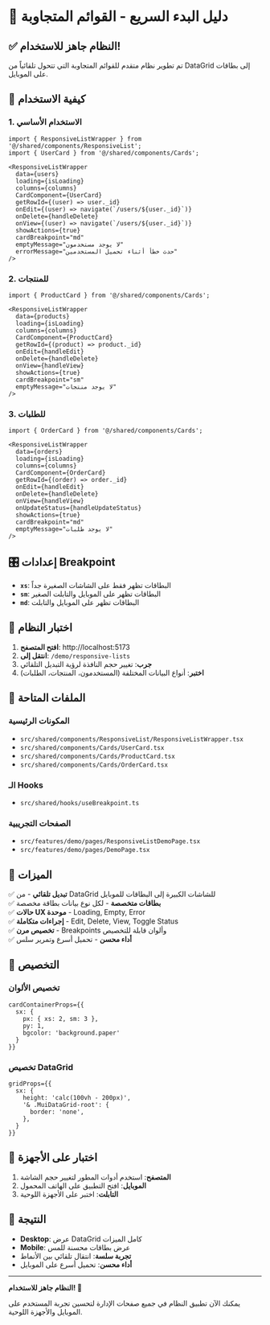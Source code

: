 # 🚀 دليل البدء السريع - القوائم المتجاوبة

## ✅ النظام جاهز للاستخدام!

تم تطوير نظام متقدم للقوائم المتجاوبة التي تتحول تلقائياً من DataGrid إلى بطاقات على الموبايل.

## 📱 كيفية الاستخدام

### 1. الاستخدام الأساسي
```tsx
import { ResponsiveListWrapper } from '@/shared/components/ResponsiveList';
import { UserCard } from '@/shared/components/Cards';

<ResponsiveListWrapper
  data={users}
  loading={isLoading}
  columns={columns}
  CardComponent={UserCard}
  getRowId={(user) => user._id}
  onEdit={(user) => navigate(`/users/${user._id}`)}
  onDelete={handleDelete}
  onView={(user) => navigate(`/users/${user._id}`)}
  showActions={true}
  cardBreakpoint="md"
  emptyMessage="لا يوجد مستخدمون"
  errorMessage="حدث خطأ أثناء تحميل المستخدمين"
/>
```

### 2. للمنتجات
```tsx
import { ProductCard } from '@/shared/components/Cards';

<ResponsiveListWrapper
  data={products}
  loading={isLoading}
  columns={columns}
  CardComponent={ProductCard}
  getRowId={(product) => product._id}
  onEdit={handleEdit}
  onDelete={handleDelete}
  onView={handleView}
  showActions={true}
  cardBreakpoint="sm"
  emptyMessage="لا يوجد منتجات"
/>
```

### 3. للطلبات
```tsx
import { OrderCard } from '@/shared/components/Cards';

<ResponsiveListWrapper
  data={orders}
  loading={isLoading}
  columns={columns}
  CardComponent={OrderCard}
  getRowId={(order) => order._id}
  onEdit={handleEdit}
  onDelete={handleDelete}
  onView={handleView}
  onUpdateStatus={handleUpdateStatus}
  showActions={true}
  cardBreakpoint="md"
  emptyMessage="لا يوجد طلبات"
/>
```

## 🎛️ إعدادات Breakpoint

- **`xs`**: البطاقات تظهر فقط على الشاشات الصغيرة جداً
- **`sm`**: البطاقات تظهر على الموبايل والتابلت الصغير
- **`md`**: البطاقات تظهر على الموبايل والتابلت

## 🧪 اختبار النظام

1. **افتح المتصفح**: http://localhost:5173
2. **انتقل إلى**: `/demo/responsive-lists`
3. **جرب**: تغيير حجم النافذة لرؤية التبديل التلقائي
4. **اختبر**: أنواع البيانات المختلفة (المستخدمون، المنتجات، الطلبات)

## 📁 الملفات المتاحة

### المكونات الرئيسية
- `src/shared/components/ResponsiveList/ResponsiveListWrapper.tsx`
- `src/shared/components/Cards/UserCard.tsx`
- `src/shared/components/Cards/ProductCard.tsx`
- `src/shared/components/Cards/OrderCard.tsx`

### الـ Hooks
- `src/shared/hooks/useBreakpoint.ts`

### الصفحات التجريبية
- `src/features/demo/pages/ResponsiveListDemoPage.tsx`
- `src/features/demo/pages/DemoPage.tsx`

## 🎯 الميزات

✅ **تبديل تلقائي** - من DataGrid للشاشات الكبيرة إلى البطاقات للموبايل  
✅ **بطاقات متخصصة** - لكل نوع بيانات بطاقة مخصصة  
✅ **حالات UX موحدة** - Loading, Empty, Error  
✅ **إجراءات متكاملة** - Edit, Delete, View, Toggle Status  
✅ **تخصيص مرن** - Breakpoints وألوان قابلة للتخصيص  
✅ **أداء محسن** - تحميل أسرع وتمرير سلس  

## 🔧 التخصيص

### تخصيص الألوان
```tsx
cardContainerProps={{
  sx: { 
    px: { xs: 2, sm: 3 },
    py: 1,
    bgcolor: 'background.paper'
  }
}}
```

### تخصيص DataGrid
```tsx
gridProps={{
  sx: { 
    height: 'calc(100vh - 200px)',
    '& .MuiDataGrid-root': {
      border: 'none',
    },
  }
}}
```

## 📱 اختبار على الأجهزة

1. **المتصفح**: استخدم أدوات المطور لتغيير حجم الشاشة
2. **الموبايل**: افتح التطبيق على الهاتف المحمول
3. **التابلت**: اختبر على الأجهزة اللوحية

## 🎉 النتيجة

- **Desktop**: عرض DataGrid كامل الميزات
- **Mobile**: عرض بطاقات محسنة للمس
- **تجربة سلسة**: انتقال تلقائي بين الأنماط
- **أداء محسن**: تحميل أسرع على الموبايل

---

**النظام جاهز للاستخدام! 🚀**

يمكنك الآن تطبيق النظام في جميع صفحات الإدارة لتحسين تجربة المستخدم على الموبايل والأجهزة اللوحية.
